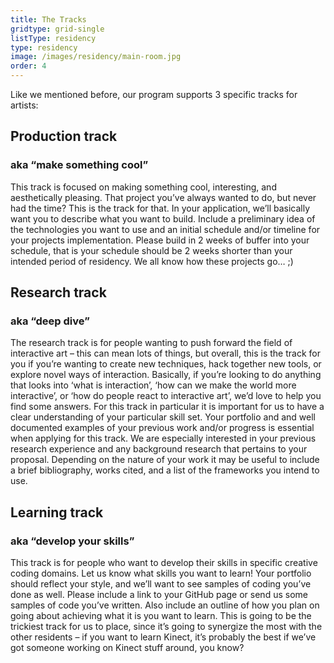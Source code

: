 ```yaml
---
title: The Tracks
gridtype: grid-single
listType: residency
type: residency
image: /images/residency/main-room.jpg
order: 4
---
```


Like we mentioned before, our program supports 3 specific tracks for artists:

## Production track
### aka “make something cool”

This track is focused on making something cool, interesting, and aesthetically pleasing. That project you’ve always wanted to do, but never had the time? This is the track for that. In your application, we’ll basically want you to describe what you want to build. Include a preliminary idea of the technologies you want to use and an initial schedule and/or timeline for your projects implementation. Please build in 2 weeks of buffer into your schedule, that is your schedule should be 2 weeks shorter than your intended period of residency. We all know how these projects go… ;)

## Research track
### aka “deep dive”
The research track is for people wanting to push forward the field of interactive art – this can mean lots of things, but overall, this is the track for you if you’re wanting to create new techniques, hack together new tools, or explore novel ways of interaction. Basically, if you’re looking to do anything that looks into ‘what is interaction’, ‘how can we make the world more interactive’, or ‘how do people react to interactive art’, we’d love to help you find some answers. For this track in particular it is important for us to have a clear understanding of your particular skill set. Your portfolio and and well documented examples of your previous work and/or progress is essential when applying for this track. We are especially interested in your previous research experience and any background research that pertains to your proposal. Depending on the nature of your work it may be useful to include a brief bibliography, works cited, and a list of the frameworks you intend to use.

## Learning track
### aka “develop your skills”
This track is for people who want to develop their skills in specific creative coding domains. Let us know what skills you want to learn! Your portfolio should reflect your style, and we’ll want to see samples of coding you’ve done as well. Please include a link to your GitHub page or send us some samples of code you’ve written. Also include an outline of how you plan on going about achieving what it is you want to learn. This is going to be the trickiest track for us to place, since it’s going to synergize the most with the other residents – if you want to learn Kinect, it’s probably the best if we’ve got someone working on Kinect stuff around, you know?